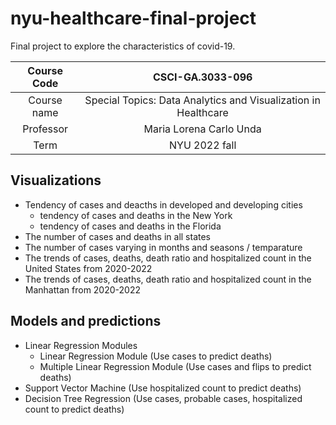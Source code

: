 # nyu-healthcare-final-project

Final project to explore the characteristics of covid-19.

| Course Code | CSCI-GA.3033-096 |
| :---------: | :--------------: |
| Course name | Special Topics: Data Analytics and Visualization in Healthcare | 
| Professor   | Maria Lorena Carlo Unda    |
| Term        | NYU 2022 fall    |

## Visualizations

- Tendency of cases and deacths in developed and developing cities
  -  tendency of cases and deaths in the New York
  -  tendency of cases and deaths in the Florida
- The number of cases and deaths in all states
- The number of cases varying in months and seasons / temparature
- The trends of cases, deaths, death ratio and hospitalized count in the United States from 2020-2022
- The trends of cases, deaths, death ratio and hospitalized count in the Manhattan from 2020-2022

## Models and predictions

- Linear Regression Modules 
  - Linear Regression Module (Use cases to predict deaths)
  - Multiple Linear Regression Module (Use cases and flips to predict deaths)
- Support Vector Machine  (Use hospitalized count to predict deaths)
- Decision Tree Regression (Use cases, probable cases, hospitalized count to predict deaths)
